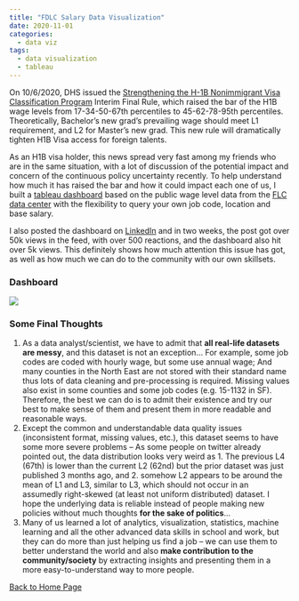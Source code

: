 ```yaml
---
title: "FDLC Salary Data Visualization"
date: 2020-11-01
categories:
  - data viz
tags:
  - data visualization
  - tableau
---
```


On 10/6/2020, DHS issued the [Strengthening the H-1B Nonimmigrant Visa Classification Program]( https://www.federalregister.gov/documents/2020/10/08/2020-22347/strengthening-the-h-1b-nonimmigrant-visa-classification-program) Interim Final Rule, which raised the bar of the H1B wage levels from 17-34-50-67th percentiles to 45-62-78-95th percentiles. Theoretically, Bachelor’s new grad’s prevailing wage should meet L1 requirement, and L2 for Master’s new grad. This new rule will dramatically tighten H1B Visa access for foreign talents.

As an H1B visa holder, this news spread very fast among my friends who are in the same situation, with a lot of discussion of the potential impact and concern of the continuous policy uncertainty recently. To help understand how much it has raised the bar and how it could impact each one of us, I built a [tableau dashboard](https://public.tableau.com/profile/yu.dong#!/vizhome/FDLCWageDataViz/FLCWageData) based on the public wage level data from the [FLC data center](https://www.flcdatacenter.com/Download.aspx) with the flexibility to query your own job code, location and base salary.

I also posted the dashboard on [LinkedIn](https://www.linkedin.com/posts/yudong1994_h1bvisa-activity-6720134269953564672-J-eu) and in two weeks, the post got over 50k views in the feed, with over 500 reactions, and the dashboard also hit over 5k views. This definitely shows how much attention this issue has got, as well as how much we can do to the community with our own skillsets.

### Dashboard

<div class='tableauPlaceholder' id='viz1604277353538' style='position: relative'>
<noscript><a href='#'>
  <img alt=' ' src='https:&#47;&#47;public.tableau.com&#47;static&#47;images&#47;FD&#47;FDLCWageDataViz&#47;FLCWageData&#47;1_rss.png' style='border: none' />
</a></noscript>
<object class='tableauViz'  style='display:none;'>
  <param name='host_url' value='https%3A%2F%2Fpublic.tableau.com%2F' />
  <param name='embed_code_version' value='3' />
  <param name='site_root' value='' />
  <param name='name' value='FDLCWageDataViz&#47;FLCWageData' />
  <param name='tabs' value='no' />
  <param name='toolbar' value='yes' />
  <param name='static_image' value='https:&#47;&#47;public.tableau.com&#47;static&#47;images&#47;FD&#47;FDLCWageDataViz&#47;FLCWageData&#47;1.png' />
  <param name='animate_transition' value='yes' />
  <param name='display_static_image' value='yes' />
  <param name='display_spinner' value='yes' />
  <param name='display_overlay' value='yes' />
  <param name='display_count' value='yes' />
  <param name='language' value='en' /></object></div>   
<script type='text/javascript'>          
  var divElement = document.getElementById('viz1604277353538');        
  var vizElement = divElement.getElementsByTagName('object')[0];   
  if ( divElement.offsetWidth > 800 ) { vizElement.style.width='1000px';vizElement.style.height='1227px';} else if ( divElement.offsetWidth > 500 ) { vizElement.style.width='1000px';vizElement.style.height='1227px';} else { vizElement.style.width='100%';vizElement.style.height='2377px';}              
  var scriptElement = document.createElement('script');                 
  scriptElement.src = 'https://public.tableau.com/javascripts/api/viz_v1.js';      
  vizElement.parentNode.insertBefore(scriptElement, vizElement);             
</script>

### Some Final Thoughts
1. As a data analyst/scientist, we have to admit that **all real-life datasets are messy**, and this dataset is not an exception… For example, some job codes are coded with hourly wage, but some use annual wage; And many counties in the North East are not stored with their standard name thus lots of data cleaning and pre-processing is required. Missing values also exist in some counties and some job codes (e.g. 15-1132 in SF). Therefore, the best we can do is to admit their existence and try our best to make sense of them and present them in more readable and reasonable ways.
2. Except the common and understandable data quality issues (inconsistent format, missing values, etc.), this dataset seems to have some more severe problems – As some people on twitter already pointed out, the data distribution looks very weird as 1. The previous L4 (67th) is lower than the current L2 (62nd) but the prior dataset was just published 3 months ago, and 2. somehow L2 appears to be around the mean of L1 and L3, similar to L3, which should not occur in an assumedly right-skewed (at least not uniform distributed) dataset. I hope the underlying data is reliable instead of people making new policies without much thoughts **for the sake of politics**…
3. Many of us learned a lot of analytics, visualization, statistics, machine learning and all the other advanced data skills in school and work, but they can do more than just helping us find a job – we can use them to better understand the world and also **make contribution to the community/society** by extracting insights and presenting them in a more easy-to-understand way to more people.


[Back to Home Page](https://yudong-94.github.io/personal-website/)
